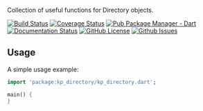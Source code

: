 Collection of useful functions for Directory objects.

<a href="https://travis-ci.org/kasperpeulen/kp_directory.dart"><img src="https://travis-ci.org/kasperpeulen/kp_directory.dart.svg?branch=master" alt="Build Status" /></a>
<a href="https://coveralls.io/github/kasperpeulen/kp_directory.dart?branch=master"><img src="https://coveralls.io/repos/kasperpeulen/kp_directory.dart/badge.svg?branch=master&service=github" alt="Coverage Status" /></a>
<a href="https://pub.dartlang.org/packages/kp_directory"><img src="https://img.shields.io/pub/v/kp_directory.svg" alt="Pub Package Manager - Dart" /></a>
<a href="https://www.dartdocs.org/documentation/kp_directory/latest/index.html"><img src="https://img.shields.io/badge/dartdocs-latest-blue.svg" alt="Documentation Status" /></a>
<a href="https://github.com/kasperpeulen/kp_directory.dart/blob/master/LICENSE"><img src="https://img.shields.io/badge/license-MIT-blue.svg" alt="GitHub License" /></a>
<a href="https://github.com/kasperpeulen/kp_directory.dart/issues"><img src="https://img.shields.io/github/issues/kasperpeulen/kp_directory.dart.svg" alt="Github Issues" /></a>

## Usage

A simple usage example:

```dart
import 'package:kp_directory/kp_directory.dart';

main() {
}
```
